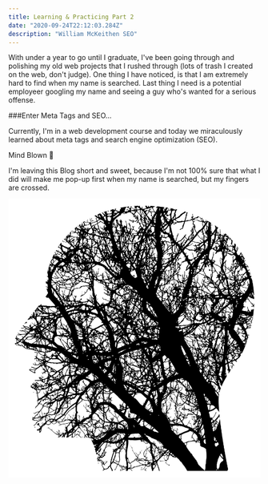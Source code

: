 ```yaml
---
title: Learning & Practicing Part 2
date: "2020-09-24T22:12:03.284Z"
description: "William McKeithen SEO"
---
```

With under a year to go until I graduate, I've been going through and 
polishing my old web projects that I rushed through (lots of trash I created on 
the web, don't judge). One thing I have noticed, is that I am extremely hard to 
find when my name is searched. Last thing I need is a potential employeer googling 
my name and seeing a guy who's wanted for a serious offense.

###Enter Meta Tags and SEO...

Currently, I'm in a web development course and today we miraculously learned 
about meta tags and search engine optimization (SEO). 

Mind Blown 🤯

I'm leaving this Blog short and sweet, because I'm not 100% sure that what I did will 
make me pop-up first when my name is searched, but my fingers are crossed. 

![A picture I found on the internet](./connect.svg)



